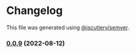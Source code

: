 # Changelog

This file was generated using [@jscutlery/semver](https://github.com/jscutlery/semver).

### [0.0.9](https://github.com/HausDAO/daohaus-monorepo/compare/common-utilities@0.0.8...common-utilities@0.0.9) (2022-08-12)
